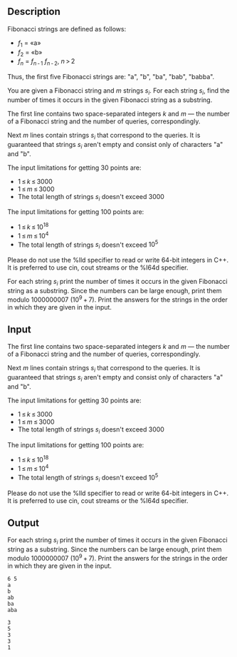 ## Description

<div><p>Fibonacci strings are defined as follows: </p><ul> <li> <span class="tex-span"><i>f</i><sub class="lower-index">1</sub></span> = «<span class="tex-font-style-tt">a</span>» </li><li> <span class="tex-span"><i>f</i><sub class="lower-index">2</sub></span> = «<span class="tex-font-style-tt">b</span>» </li><li> <span class="tex-span"><i>f</i><sub class="lower-index"><i>n</i></sub></span> = <span class="tex-span"><i>f</i><sub class="lower-index"><i>n</i> - 1</sub>&nbsp;<i>f</i><sub class="lower-index"><i>n</i> - 2</sub></span>, <span class="tex-span"><i>n</i> &gt; 2</span> </li></ul><p>Thus, the first five Fibonacci strings are: "<span class="tex-font-style-tt">a</span>", "<span class="tex-font-style-tt">b</span>", "<span class="tex-font-style-tt">ba</span>", "<span class="tex-font-style-tt">bab</span>", "<span class="tex-font-style-tt">babba</span>".</p><p>You are given a Fibonacci string and <span class="tex-span"><i>m</i></span> strings <span class="tex-span"><i>s</i><sub class="lower-index"><i>i</i></sub></span>. For each string <span class="tex-span"><i>s</i><sub class="lower-index"><i>i</i></sub></span>, find the number of times it occurs in the given Fibonacci string as a substring.</p></div><div class="input-specification"><p>The first line contains two space-separated integers <span class="tex-span"><i>k</i></span> and <span class="tex-span"><i>m</i></span> — the number of a Fibonacci string and the number of queries, correspondingly.</p><p>Next <span class="tex-span"><i>m</i></span> lines contain strings <span class="tex-span"><i>s</i><sub class="lower-index"><i>i</i></sub></span> that correspond to the queries. It is guaranteed that strings <span class="tex-span"><i>s</i><sub class="lower-index"><i>i</i></sub></span> aren't empty and consist only of characters "<span class="tex-font-style-tt">a</span>" and "<span class="tex-font-style-tt">b</span>".</p><p>The input limitations for getting 30 points are: </p><ul> <li> <span class="tex-span">1 ≤ <i>k</i> ≤ 3000</span> </li><li> <span class="tex-span">1 ≤ <i>m</i> ≤ 3000</span> </li><li> The total length of strings <span class="tex-span"><i>s</i><sub class="lower-index"><i>i</i></sub></span> doesn't exceed <span class="tex-span">3000</span> </li></ul> <p>The input limitations for getting 100 points are: </p><ul> <li> <span class="tex-span">1 ≤ <i>k</i> ≤ 10<sup class="upper-index">18</sup></span> </li><li> <span class="tex-span">1 ≤ <i>m</i> ≤ 10<sup class="upper-index">4</sup></span> </li><li> The total length of strings <span class="tex-span"><i>s</i><sub class="lower-index"><i>i</i></sub></span> doesn't exceed <span class="tex-span">10<sup class="upper-index">5</sup></span> </li></ul> <p>Please do not use the <span class="tex-font-style-tt">%lld</span> specifier to read or write 64-bit integers in С++. It is preferred to use <span class="tex-font-style-tt">cin</span>, <span class="tex-font-style-tt">cout</span> streams or the <span class="tex-font-style-tt">%I64d</span> specifier.</p></div><div class="output-specification"><p>For each string <span class="tex-span"><i>s</i><sub class="lower-index"><i>i</i></sub></span> print the number of times it occurs in the given Fibonacci string as a substring. Since the numbers can be large enough, print them modulo <span class="tex-span">1000000007</span> <span class="tex-span">(10<sup class="upper-index">9</sup> + 7)</span>. Print the answers for the strings in the order in which they are given in the input.</p></div>

## Input

<p>The first line contains two space-separated integers <span class="tex-span"><i>k</i></span> and <span class="tex-span"><i>m</i></span> — the number of a Fibonacci string and the number of queries, correspondingly.</p><p>Next <span class="tex-span"><i>m</i></span> lines contain strings <span class="tex-span"><i>s</i><sub class="lower-index"><i>i</i></sub></span> that correspond to the queries. It is guaranteed that strings <span class="tex-span"><i>s</i><sub class="lower-index"><i>i</i></sub></span> aren't empty and consist only of characters "<span class="tex-font-style-tt">a</span>" and "<span class="tex-font-style-tt">b</span>".</p><p>The input limitations for getting 30 points are: </p><ul> <li> <span class="tex-span">1 ≤ <i>k</i> ≤ 3000</span> </li><li> <span class="tex-span">1 ≤ <i>m</i> ≤ 3000</span> </li><li> The total length of strings <span class="tex-span"><i>s</i><sub class="lower-index"><i>i</i></sub></span> doesn't exceed <span class="tex-span">3000</span> </li></ul> <p>The input limitations for getting 100 points are: </p><ul> <li> <span class="tex-span">1 ≤ <i>k</i> ≤ 10<sup class="upper-index">18</sup></span> </li><li> <span class="tex-span">1 ≤ <i>m</i> ≤ 10<sup class="upper-index">4</sup></span> </li><li> The total length of strings <span class="tex-span"><i>s</i><sub class="lower-index"><i>i</i></sub></span> doesn't exceed <span class="tex-span">10<sup class="upper-index">5</sup></span> </li></ul> <p>Please do not use the <span class="tex-font-style-tt">%lld</span> specifier to read or write 64-bit integers in С++. It is preferred to use <span class="tex-font-style-tt">cin</span>, <span class="tex-font-style-tt">cout</span> streams or the <span class="tex-font-style-tt">%I64d</span> specifier.</p>

## Output

<p>For each string <span class="tex-span"><i>s</i><sub class="lower-index"><i>i</i></sub></span> print the number of times it occurs in the given Fibonacci string as a substring. Since the numbers can be large enough, print them modulo <span class="tex-span">1000000007</span> <span class="tex-span">(10<sup class="upper-index">9</sup> + 7)</span>. Print the answers for the strings in the order in which they are given in the input.</p>





```input1
6 5
a
b
ab
ba
aba

```




```output1
3
5
3
3
1

```


